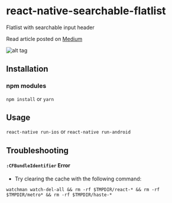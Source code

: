 # react-native-searchable-flatlist

Flatlist with searchable input header

Read article posted on [Medium](https://medium.com/@vikrantnegi/how-to-build-a-react-native-flatlist-with-realtime-searching-ability-81ad100f6699)

![alt tag](./assets/flatlist.gif)

## Installation

### npm modules

`npm install`
or
`yarn`

## Usage

`react-native run-ios`
or
`react-native run-android`

## Troubleshooting

#### `:CFBundleIdentifier` Error

- Try clearing the cache with the following command:

```
watchman watch-del-all && rm -rf $TMPDIR/react-* && rm -rf $TMPDIR/metro* && rm -rf $TMPDIR/haste-*
```
